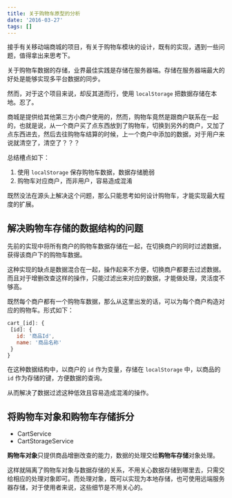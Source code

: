 ```yaml
---
title: 关于购物车原型的分析
date: '2016-03-27'
tags: []
---
```


接手有关移动端商城的项目，有关于购物车模块的设计，既有的实现，遇到一些问题，值得拿出来思考下。

关于购物车数据的存储，业界最佳实践是存储在服务器端。存储在服务器端最大的好处是能够实现多平台数据的同步。

然而，对于这个项目来说，却反其道而行，使用 `localStorage` 把数据存储在本地。忍了。

商城是提供给其他第三方小商户使用的，然而，购物车竟然是跟商户联系在一起的，也就是说，从一个商户买了点东西放到了购物车，切换到另外的商户，又加了点东西进去，然后去往购物车结算的时候，上一个商户中添加的数据，对于用户来说就清空了，清空了？？？

总结槽点如下：

1. 使用 `localStorage` 保存购物车数据，数据存储脆弱
2. 购物车对应商户，而非用户，容易造成混淆

既然没法在源头上解决这个问题，那么只能思考如何设计购物车，才能实现最大程度的扩展。

## 解决购物车存储的数据结构的问题

先前的实现中将所有商户的购物车数据存储在一起，在切换商户的同时过滤数据，获得该商户下的购物车数据。

这种实现的缺点是数据混合在一起，操作起来不方便，切换商户都要去过滤数据。而且对于增删改查这样的操作，只能过滤出来对应的数据，才能做处理，灵活度不够高。

既然每个商户都有一个购物车数据，那么从这里出发的话，可以为每个商户构造对应的购物车。形式如下：

```javascript
cart_[id]: {
 [id]: {
   id: '商品Id',
   name: '商品名称'
 }
}
```

在这种数据结构中，以商户的 `id` 作为变量，存储在 `localStorage` 中，以商品的 `id` 作为存储的键，方便数据的查询。

从而解决了数据过滤这种低效且容易造成混淆的操作。

## 将购物车对象和购物车存储拆分

- CartService
- CartStorageService

**购物车对象**只提供商品增删改查的能力，数据的处理交给**购物车存储**对象处理。

这样就隔离了购物车对象与数据存储的关系，不用关心数据存储到哪里去，只需交给相应的处理对象即可。而处理对象，既可以实现为本地存储，也可使用远端服务器存储，对于使用者来说，这些细节是不用关心的。

